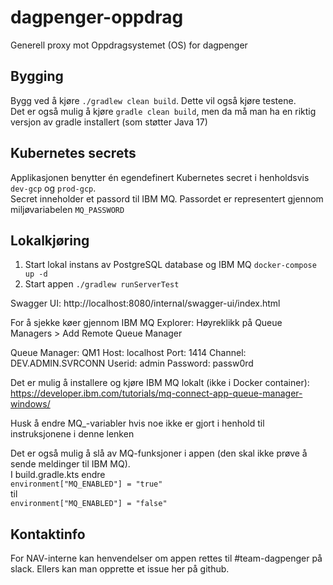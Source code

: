 # dagpenger-oppdrag

Generell proxy mot Oppdragsystemet (OS) for dagpenger

## Bygging

Bygg ved å kjøre `./gradlew clean build`. Dette vil også kjøre testene.  
Det er også mulig å kjøre `gradle clean build`, men da må man ha en riktig versjon av gradle installert (som støtter
Java 17)

## Kubernetes secrets

Applikasjonen benytter én egendefinert Kubernetes secret i henholdsvis `dev-gcp` og `prod-gcp`.  
Secret inneholder et passord til IBM MQ. Passordet er representert gjennom miljøvariabelen `MQ_PASSWORD`

## Lokalkjøring

1. Start lokal instans av PostgreSQL database og IBM MQ `docker-compose up -d`
2. Start appen `./gradlew runServerTest`

Swagger UI: http://localhost:8080/internal/swagger-ui/index.html

For å sjekke køer gjennom IBM MQ Explorer:
Høyreklikk på Queue Managers > Add Remote Queue Manager

Queue Manager: QM1
Host: localhost
Port: 1414
Channel: DEV.ADMIN.SVRCONN
Userid: admin
Password: passw0rd

Det er mulig å installere og kjøre IBM MQ lokalt (ikke i Docker container):  
https://developer.ibm.com/tutorials/mq-connect-app-queue-manager-windows/

Husk å endre MQ_-variabler hvis noe ikke er gjort i henhold til instruksjonene i denne lenken

Det er også mulig å slå av MQ-funksjoner i appen (den skal ikke prøve å sende meldinger til IBM MQ).  
I build.gradle.kts endre  
`environment["MQ_ENABLED"] = "true"`  
til  
`environment["MQ_ENABLED"] = "false"`

## Kontaktinfo

For NAV-interne kan henvendelser om appen rettes til #team-dagpenger på slack. Ellers kan man opprette et issue her på
github.
